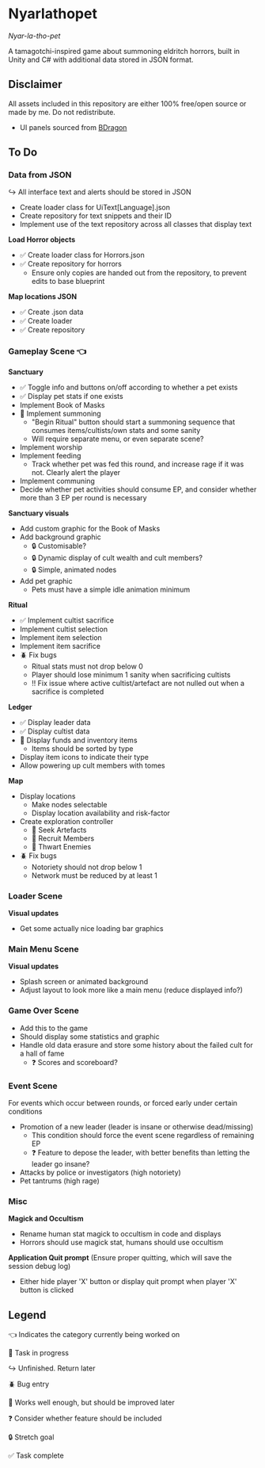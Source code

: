 # Nyarlathopet
*Nyar-la-tho-pet*

A tamagotchi-inspired game about summoning eldritch horrors, built in Unity and C# with additional data stored in JSON format.

## Disclaimer
All assets included in this repository are either 100% free/open source or made by me. Do not redistribute.
* UI panels sourced from [BDragon](https://bdragon1727.itch.io/pixel-buttons-pack-all)

## To Do
### Data from JSON
↪️ All interface text and alerts should be stored in JSON
* Create loader class for UiText[Language].json
* Create repository for text snippets and their ID
* Implement use of the text repository across all classes that display text

**Load Horror objects**
* ✅ Create loader class for Horrors.json
* ✅ Create repository for horrors
    * Ensure only copies are handed out from the repository, to prevent edits to base blueprint

**Map locations JSON**
* ✅ Create .json data
* ✅ Create loader
* ✅ Create repository

### Gameplay Scene 👈
**Sanctuary**
* ✅ Toggle info and buttons on/off according to whether a pet exists
* ✅ Display pet stats if one exists
* Implement Book of Masks
* 🔄 Implement summoning
    * "Begin Ritual" button should start a summoning sequence that consumes items/cultists/own stats and some sanity
    * Will require separate menu, or even separate scene?
* Implement worship
* Implement feeding
    * Track whether pet was fed this round, and increase rage if it was not. Clearly alert the player
* Implement communing
* Decide whether pet activities should consume EP, and consider whether more than 3 EP per round is necessary

**Sanctuary visuals**
* Add custom graphic for the Book of Masks
* Add background graphic
    * 🔒 Customisable?
    * 🔒 Dynamic display of cult wealth and cult members?
    * 🔒 Simple, animated nodes
* Add pet graphic
    * Pets must have a simple idle animation minimum

**Ritual**
* ✅ Implement cultist sacrifice
* Implement cultist selection
* Implement item selection
* Implement item sacrifice
* 🪲 Fix bugs
    * Ritual stats must not drop below 0
    * Player should lose minimum 1 sanity when sacrificing cultists
    * !! Fix issue where active cultist/artefact are not nulled out when a sacrifice is completed

**Ledger**
* ✅ Display leader data
* ✅ Display cultist data
* 📌 Display funds and inventory items
    * Items should be sorted by type
* Display item icons to indicate their type
* Allow powering up cult members with tomes

**Map**
* Display locations
    * Make nodes selectable
    * Display location availability and risk-factor
* Create exploration controller
    * 📌 Seek Artefacts
    * 📌 Recruit Members
    * 📌 Thwart Enemies
* 🪲 Fix bugs
    * Notoriety should not drop below 1
    * Network must be reduced by at least 1

### Loader Scene
**Visual updates**
* Get some actually nice loading bar graphics

### Main Menu Scene
**Visual updates**
* Splash screen or animated background
* Adjust layout to look more like a main menu (reduce displayed info?)

### Game Over Scene
* Add this to the game
* Should display some statistics and graphic
* Handle old data erasure and store some history about the failed cult for a hall of fame
    * ❓ Scores and scoreboard?

### Event Scene
For events which occur between rounds, or forced early under certain conditions
* Promotion of a new leader (leader is insane or otherwise dead/missing)
    * This condition should force the event scene regardless of remaining EP
    * ❓ Feature to depose the leader, with better benefits than letting the leader go insane?
* Attacks by police or investigators (high notoriety)
* Pet tantrums (high rage)

### Misc
**Magick and Occultism**
* Rename human stat magick to occultism in code and displays
* Horrors should use magick stat, humans should use occultism

**Application Quit prompt** (Ensure proper quitting, which will save the session debug log)
* Either hide player 'X' button or display quit prompt when player 'X' button is clicked


## Legend

👈 Indicates the category currently being worked on

🔄 Task in progress

↪️ Unfinished. Return later

🪲 Bug entry

📌 Works well enough, but should be improved later

❓ Consider whether feature should be included

🔒 Stretch goal

✅ Task complete